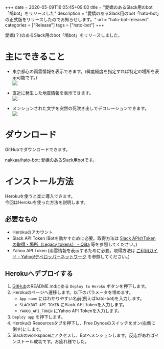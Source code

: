 +++ 
date = 2020-05-09T16:05:45+09:00
title = "愛嬌のあるSlack用のbot「鳩bot」をリリースした"
description = "愛嬌のあるSlack用のbot「hato-bot」の正式版をリリースしたのでお知らせします。"
url = "hato-bot-released" 
categories = ["Release"]
tags = ["hato-bot"]
+++

愛嬌(？)のあるSlack用のbot「鳩bot」をリリースしました。  

# 主にできること

* 東京都心の雨雲情報を表示できます。(緯度経度を指定すれば特定の場所を表示可能です。)  
![](/img/post/2020-05-09-hato1.png)

* 直近に発生した地震情報を表示できます。  
![](/img/post/2020-05-09-hato2.png)

* メンションされた文字を突然の死吹き出しでデコレーションできます。  
![](/img/post/2020-05-09-hato3.png)

# ダウンロード

GitHubでダウンロードできます。  

[nakkaa/hato-bot: 愛嬌のあるSlack用botです。](https://github.com/nakkaa/hato-bot)

# インストール方法

Herokuを使うと楽に導入できます。  
今回はHerokuを使った方法を説明します。

## 必要なもの

* Herokuのアカウント
* Slack API Token (Botを動かすために必要。取得方法は [Slack APIのTokenの取得・場所（Legacy tokens） - Qiita](https://qiita.com/ykhirao/items/0d6b9f4a0cc626884dbb) 等を参照してください。)
* Yahoo API Token (雨雲情報を表示するために必要。取得方法は [ご利用ガイド - Yahoo!デベロッパーネットワーク](https://developer.yahoo.co.jp/start/) を参照してください。)

## Herokuへデプロイする

1. [GitHub](https://github.com/nakkaa/hato-bot)のREADME.mdにある `Deploy to Heroku` ボタンを押下します。
1. Herokuのページへ遷移します。以下のパラメータを埋めます。
    * `App name` にはわかりやすい名前(例えばhato-bot)を入力します。
    * `SLACKBOT_API_TOKEN` にSlack API Tokenを入力します。
    * `YAHOO_API_TOKEN` にYahoo API Tokenを入力します。
1. `Deploy app` を押下します。
1. Herokuの Resourcesタブを押下し、Free Dynosのスイッチをオン(右側に倒す)にします。
1. Slackのworkspaceにアクセスし、Botへメンションします。反応があればインストール成功です。お疲れ様でした。
